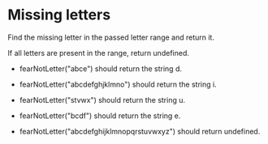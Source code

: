 # Missing letters
Find the missing letter in the passed letter range and return it.

If all letters are present in the range, return undefined.



- fearNotLetter("abce") should return the string d.

- fearNotLetter("abcdefghjklmno") should return the string i.

- fearNotLetter("stvwx") should return the string u.

- fearNotLetter("bcdf") should return the string e.

- fearNotLetter("abcdefghijklmnopqrstuvwxyz") should return undefined.